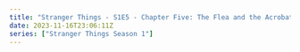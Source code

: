 ```yaml
---
title: "Stranger Things - S1E5 - Chapter Five: The Flea and the Acrobat"
date: 2023-11-16T23:06:11Z
series: ["Stranger Things Season 1"]
---
```



<mux-player stream-type="on-demand"
  src="https://kp3d-my.sharepoint.com/personal/ryoo_kp3d_onmicrosoft_com/_layouts/15/download.aspx?share=EduXAhX8i2dCpDLqE8xppzcBzgajG3iyCCXS9qyHgUrFlw" prefer-playback="mse" controls>
  </mux-player>
  
  
  <script src="https://cdn.jsdelivr.net/npm/@mux/mux-player"></script>
  
 <script type="application/ld+json">
 {
  "@context": "https://schema.org/",
  "name": "Stranger Things - S1E5 - Chapter Five: The Flea and the Acrobat",
  "@type": "VideoObject",
  "contentUrl": "https://stream.mux.com/rNdRa6TX00uYb2FjOvlWbRdIaAkt2sS1jn4lEBOfB32I.m3u8",
  "thumbnailUrl": "https://www.themoviedb.org/t/p/original/nviyFKko4Uk1mqHxehvxGhnMHFV.jpg?width=314&fit_mode=preserve&time=25",
  "uploadDate": "2023-11-16T23:06:11Z",
}

</script>
